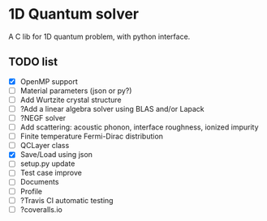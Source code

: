 # 1D Quantum solver

A C lib for 1D quantum problem, with python interface. 

## TODO list
- [X] OpenMP support
- [ ] Material parameters (json or py?)
- [ ] Add Wurtzite crystal structure 
- [ ] ?Add a linear algebra solver using BLAS and/or Lapack
- [ ] ?NEGF solver
- [ ] Add scattering: acoustic phonon, interface roughness, ionized impurity
- [ ] Finite temperature Fermi-Dirac distribution
- [ ] QCLayer class
- [X] Save/Load using json
- [ ] setup.py update
- [ ] Test case improve
- [ ] Documents
- [ ] Profile
- [ ] ?Travis CI automatic testing
- [ ] ?coveralls.io
